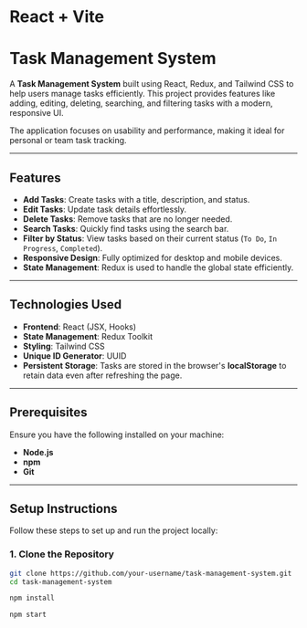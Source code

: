 # React + Vite

# Task Management System

A **Task Management System** built using React, Redux, and Tailwind CSS to help users manage tasks efficiently. This project provides features like adding, editing, deleting, searching, and filtering tasks with a modern, responsive UI.

The application focuses on usability and performance, making it ideal for personal or team task tracking.

---

## Features

- **Add Tasks**: Create tasks with a title, description, and status.
- **Edit Tasks**: Update task details effortlessly.
- **Delete Tasks**: Remove tasks that are no longer needed.
- **Search Tasks**: Quickly find tasks using the search bar.
- **Filter by Status**: View tasks based on their current status (`To Do`, `In Progress`, `Completed`).
- **Responsive Design**: Fully optimized for desktop and mobile devices.
- **State Management**: Redux is used to handle the global state efficiently.

---

## Technologies Used

- **Frontend**: React (JSX, Hooks)
- **State Management**: Redux Toolkit
- **Styling**: Tailwind CSS
- **Unique ID Generator**: UUID
- **Persistent Storage**: Tasks are stored in the browser's **localStorage** to retain data even after refreshing the page.

---

## Prerequisites

Ensure you have the following installed on your machine:

- **Node.js** 
- **npm**
- **Git**

---

## Setup Instructions

Follow these steps to set up and run the project locally:

### 1. Clone the Repository
```bash
git clone https://github.com/your-username/task-management-system.git
cd task-management-system

npm install

npm start

